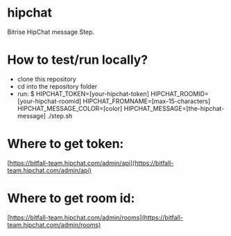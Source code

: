 hipchat
=======

Bitrise HipChat message Step.


# How to test/run locally?

- clone this repository
- cd into the repository folder
- run: $ HIPCHAT_TOKEN=[your-hipchat-token] HIPCHAT_ROOMID=[your-hipchat-roomid] HIPCHAT_FROMNAME=[max-15-characters] HIPCHAT_MESSAGE_COLOR=[color] HIPCHAT_MESSAGE=[the-hipchat-message] ./step.sh

# Where to get token:

[https://bitfall-team.hipchat.com/admin/api](https://bitfall-team.hipchat.com/admin/api)

# Where to get room id:

[https://bitfall-team.hipchat.com/admin/rooms](https://bitfall-team.hipchat.com/admin/rooms)